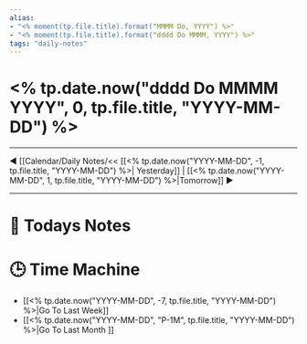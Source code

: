 ```yaml
---
alias: 
- "<% moment(tp.file.title).format("MMMM Do, YYYY") %>"
- "<% moment(tp.file.title).format("dddd Do MMMM, YYYY") %>"
tags: "daily-notes"
---
```

# <% tp.date.now("dddd Do MMMM YYYY", 0, tp.file.title, "YYYY-MM-DD") %>

---

◀ [[Calendar/Daily Notes/<< [[<% tp.date.now("YYYY-MM-DD", -1, tp.file.title, "YYYY-MM-DD") %>| Yesterday]] | [[<% tp.date.now("YYYY-MM-DD", 1, tp.file.title, "YYYY-MM-DD") %>|Tomorrow]] ▶

---

# 📝 Todays Notes








# 🕒 Time Machine

- [[<% tp.date.now("YYYY-MM-DD", -7, tp.file.title, "YYYY-MM-DD") %>|Go To Last Week]] 
- [[<% tp.date.now("YYYY-MM-DD", "P-1M", tp.file.title, "YYYY-MM-DD") %>|Go To Last Month ]] 